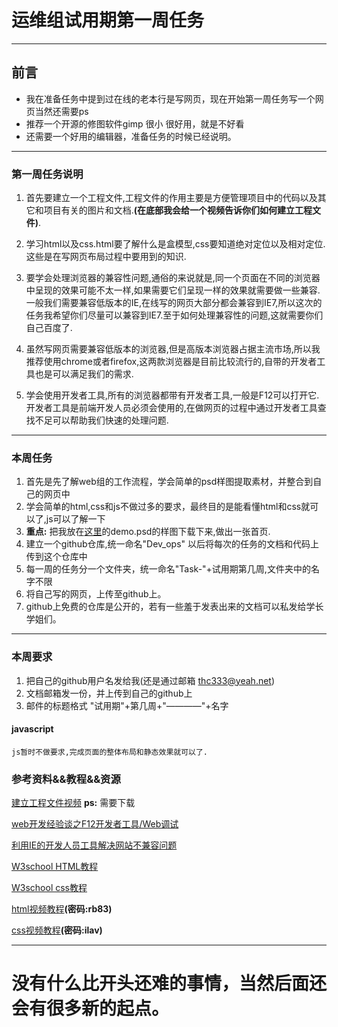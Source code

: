 # 运维组试用期第一周任务
---
## 前言
- 我在准备任务中提到过在线的老本行是写网页，现在开始第一周任务写一个网页当然还需要ps
- 推荐一个开源的修图软件gimp 很小 很好用，就是不好看
- 还需要一个好用的编辑器，准备任务的时候已经说明。
---
### 第一周任务说明
1. 首先要建立一个工程文件,工程文件的作用主要是方便管理项目中的代码以及其它和项目有关的图片和文档.**(在底部我会给一个视频告诉你们如何建立工程文件)**.

2. 学习html以及css.html要了解什么是盒模型,css要知道绝对定位以及相对定位.这些是在写网页布局过程中要用到的知识.

3. 要学会处理浏览器的兼容性问题,通俗的来说就是,同一个页面在不同的浏览器中呈现的效果可能不太一样,如果需要它们呈现一样的效果就需要做一些兼容.一般我们需要兼容低版本的IE,在线写的网页大部分都会兼容到IE7,所以这次的任务我希望你们尽量可以兼容到IE7.至于如何处理兼容性的问题,这就需要你们自己百度了.

4. 虽然写网页需要兼容低版本的浏览器,但是高版本浏览器占据主流市场,所以我推荐使用chrome或者firefox,这两款浏览器是目前比较流行的,自带的开发者工具也是可以满足我们的需求.

5. 学会使用开发者工具,所有的浏览器都带有开发者工具,一般是F12可以打开它.开发者工具是前端开发人员必须会使用的,在做网页的过程中通过开发者工具查找不足可以帮助我们快速的处理问题.
---
### 本周任务
1. 首先是先了解web组的工作流程，学会简单的psd样图提取素材，并整合到自己的网页中
1. 学会简单的html,css和js不做过多的要求，最终目的是能看懂html和css就可以了,js可以了解一下
1. **重点:** 把我放在[这里](https://github.com/YUOL-CCY/task/blob/master/resources/demo.psd)的demo.psd的样图下载下来,做出一张首页. 
1. 建立一个github仓库,统一命名"Dev_ops" 以后将每次的任务的文档和代码上传到这个仓库中
1. 每一周的任务分一个文件夹，统一命名"Task-"+试用期第几周,文件夹中的名字不限
1. 将自己写的网页，上传至github上。
1. github上免费的仓库是公开的，若有一些羞于发表出来的文档可以私发给学长学姐们。
---
### 本周要求
1. 把自己的github用户名发给我(还是通过邮箱 thc333@yeah.net)
1. 文档邮箱发一份，并上传到自己的github上 
1. 邮件的标题格式 "试用期"+第几周+"————"+名字
#### javascript
    js暂时不做要求,完成页面的整体布局和静态效果就可以了.

### 参考资料&&教程&&资源
[建立工程文件视频](https://github.com/YUOL-CCY/task/tree/master/resources/video)  **ps:** 需要下载

[web开发经验谈之F12开发者工具/Web调试](http://www.cnblogs.com/yougewe/p/5152700.html)

[利用IE的开发人员工具解决网站不兼容问题](https://cnzhx.net/blog/ie-compatibility-developer-tools/)

[W3school HTML教程](http://www.w3school.com.cn/html/index.asp)

[W3school css教程](http://www.w3school.com.cn/css/index.asp)

[html视频教程](https://pan.baidu.com/share/init?surl=lQowwNDVeQ6icK1ejXcNyw)**(密码:rb83)**

[css视频教程](https://pan.baidu.com/s/1dqltNoCZ3yKeVz6xZWtIHA#list/path=%2F)**(密码:ilav)**

---
# 没有什么比开头还难的事情，当然后面还会有很多新的起点。


